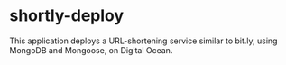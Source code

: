 # shortly-deploy
This application deploys a URL-shortening service similar to bit.ly, using MongoDB and Mongoose, on Digital Ocean.